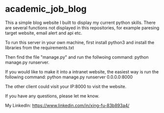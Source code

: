 # academic_job_blog
This a simple blog website I built to display my current python skills. There are several functions not displayed in this repositories, for example paresing target website, email alert and api etc.

To run this server in your own machine, first install python3 and install the libraries from the requirements.txt

Then find the file "manage.py" and run the follwoing command: python manage.py runserver.

If you would like to make it into a intranet website, the easiest way is run the following command: python manage.py runserver 0.0.0.0:8000

The other client could visit your IP:8000 to visit the website.

If you have any questions, please let me know.

My LinkedIn: https://www.linkedin.com/in/xing-fu-83b893a4/
